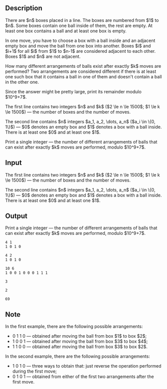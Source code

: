 ## Description

<div><p>There are $n$ boxes placed in a line. The boxes are numbered from $1$ to $n$. Some boxes contain one ball inside of them, the rest are empty. At least one box contains a ball and at least one box is empty.</p><p>In one move, you <span class="tex-font-style-bf">have to</span> choose a box with a ball inside and an adjacent empty box and move the ball from one box into another. Boxes $i$ and $i+1$ for all $i$ from $1$ to $n-1$ are considered adjacent to each other. Boxes $1$ and $n$ are <span class="tex-font-style-bf">not adjacent</span>.</p><p>How many different arrangements of balls exist after <span class="tex-font-style-bf">exactly</span> $k$ moves are performed? Two arrangements are considered different if there is at least one such box that it contains a ball in one of them and doesn't contain a ball in the other one.</p><p>Since the answer might be pretty large, print its remainder modulo $10^9+7$.</p></div><div class="input-specification"><p>The first line contains two integers $n$ and $k$ ($2 \le n \le 1500$; $1 \le k \le 1500$)&nbsp;— the number of boxes and the number of moves.</p><p>The second line contains $n$ integers $a_1, a_2, \dots, a_n$ ($a_i \in \{0, 1\}$)&nbsp;— $0$ denotes an empty box and $1$ denotes a box with a ball inside. There is at least one $0$ and at least one $1$.</p></div><div class="output-specification"><p>Print a single integer&nbsp;— the number of different arrangements of balls that can exist after <span class="tex-font-style-bf">exactly</span> $k$ moves are performed, modulo $10^9+7$.</p></div>

## Input

<p>The first line contains two integers $n$ and $k$ ($2 \le n \le 1500$; $1 \le k \le 1500$)&nbsp;— the number of boxes and the number of moves.</p><p>The second line contains $n$ integers $a_1, a_2, \dots, a_n$ ($a_i \in \{0, 1\}$)&nbsp;— $0$ denotes an empty box and $1$ denotes a box with a ball inside. There is at least one $0$ and at least one $1$.</p>

## Output

<p>Print a single integer&nbsp;— the number of different arrangements of balls that can exist after <span class="tex-font-style-bf">exactly</span> $k$ moves are performed, modulo $10^9+7$.</p>





```input1
4 1
1 0 1 0
```




```input2
4 2
1 0 1 0
```




```input3
10 6
1 0 0 1 0 0 0 1 1 1
```




```output1
3
```




```output2
2
```




```output3
69
```



## Note

<p>In the first example, there are the following possible arrangements: </p><ul> <li> <span class="tex-font-style-tt">0 1 1 0</span>&nbsp;— obtained after moving the ball from box $1$ to box $2$; </li><li> <span class="tex-font-style-tt">1 0 0 1</span>&nbsp;— obtained after moving the ball from box $3$ to box $4$; </li><li> <span class="tex-font-style-tt">1 1 0 0</span>&nbsp;— obtained after moving the ball from box $3$ to box $2$. </li></ul><p>In the second example, there are the following possible arrangements: </p><ul> <li> <span class="tex-font-style-tt">1 0 1 0</span>&nbsp;— three ways to obtain that: just reverse the operation performed during the first move; </li><li> <span class="tex-font-style-tt">0 1 0 1</span>&nbsp;— obtained from either of the first two arrangements after the first move. </li></ul>
